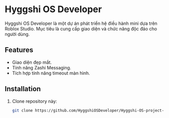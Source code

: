 # Hyggshi OS Developer

Hyggshi OS Developer là một dự án phát triển hệ điều hành mini dựa trên Roblox Studio. Mục tiêu là cung cấp giao diện và chức năng độc đáo cho người dùng.

## Features
- Giao diện đẹp mắt.
- Tính năng Zashi Messaging.
- Tích hợp tính năng timeout màn hình.

## Installation
1. Clone repository này:
   ```bash
   git clone https://github.com/HyggshiOSDeveloper/Hyggshi-OS-project-center.git
